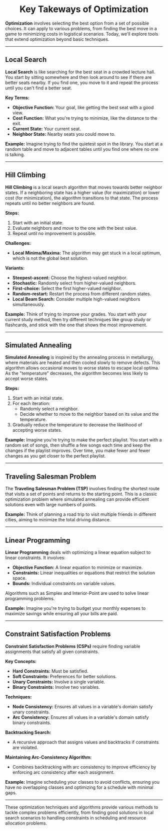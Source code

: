 
<div style="text-align: center;">
  <h1>Key Takeways of Optimization </h1>
</div>

**Optimization** involves selecting the best option from a set of possible choices. It can apply to various problems, from finding the best move in a game to minimizing costs in logistical scenarios. Today, we'll explore tools that extend optimization beyond basic techniques.

---

## Local Search

**Local Search** is like searching for the best seat in a crowded lecture hall. You start by sitting somewhere and then look around to see if there are better seats nearby. If you find one, you move to it and repeat the process until you can't find a better seat.

**Key Terms:**
- **Objective Function:** Your goal, like getting the best seat with a good view.
- **Cost Function:** What you're trying to minimize, like the distance to the exit.
- **Current State:** Your current seat.
- **Neighbor State:** Nearby seats you could move to.

**Example:** Imagine trying to find the quietest spot in the library. You start at a random table and move to adjacent tables until you find one where no one is talking.

---

## Hill Climbing

**Hill Climbing** is a local search algorithm that moves towards better neighbor states. If a neighboring state has a higher value (for maximization) or lower cost (for minimization), the algorithm transitions to that state. The process repeats until no better neighbors are found.

**Steps:**
1. Start with an initial state.
2. Evaluate neighbors and move to the one with the best value.
3. Repeat until no improvement is possible.

**Challenges:**
- **Local Minima/Maxima:** The algorithm may get stuck in a local optimum, which is not the global best solution.

**Variants:**
- **Steepest-ascent:** Choose the highest-valued neighbor.
- **Stochastic:** Randomly select from higher-valued neighbors.
- **First-choice:** Select the first higher-valued neighbor.
- **Random-restart:** Restart the process from different random states.
- **Local Beam Search:** Consider multiple high-valued neighbors simultaneously.

**Example:** Think of trying to improve your grades. You start with your current study method, then try different techniques like group study or flashcards, and stick with the one that shows the most improvement.

---

## Simulated Annealing

**Simulated Annealing** is inspired by the annealing process in metallurgy, where materials are heated and then cooled slowly to remove defects. This algorithm allows occasional moves to worse states to escape local optima. As the "temperature" decreases, the algorithm becomes less likely to accept worse states.

**Steps:**
1. Start with an initial state.
2. For each iteration:
   - Randomly select a neighbor.
   - Decide whether to move to the neighbor based on its value and the temperature.
3. Gradually reduce the temperature to decrease the likelihood of accepting worse states.

**Example:** Imagine you're trying to make the perfect playlist. You start with a random set of songs, then shuffle a few songs each time and keep the changes if the playlist improves. Over time, you make fewer and fewer changes as you get closer to the perfect playlist.

---

## Traveling Salesman Problem

The **Traveling Salesman Problem (TSP)** involves finding the shortest route that visits a set of points and returns to the starting point. This is a classic optimization problem where simulated annealing can provide efficient solutions even with large numbers of points.

**Example:** Think of planning a road trip to visit multiple friends in different cities, aiming to minimize the total driving distance.

---

## Linear Programming

**Linear Programming** deals with optimizing a linear equation subject to linear constraints. It involves:

- **Objective Function:** A linear equation to minimize or maximize.
- **Constraints:** Linear inequalities or equations that restrict the solution space.
- **Bounds:** Individual constraints on variable values.

Algorithms such as Simplex and Interior-Point are used to solve linear programming problems.

**Example:** Imagine you're trying to budget your monthly expenses to maximize savings while ensuring all your bills are paid.

---

## Constraint Satisfaction Problems

**Constraint Satisfaction Problems (CSPs)** require finding variable assignments that satisfy all given constraints.

**Key Concepts:**
- **Hard Constraints:** Must be satisfied.
- **Soft Constraints:** Preferences for better solutions.
- **Unary Constraints:** Involve a single variable.
- **Binary Constraints:** Involve two variables.

**Techniques:**
- **Node Consistency:** Ensures all values in a variable's domain satisfy unary constraints.
- **Arc Consistency:** Ensures all values in a variable's domain satisfy binary constraints.

**Backtracking Search:**
- A recursive approach that assigns values and backtracks if constraints are violated.

**Maintaining Arc-Consistency Algorithm:**
- Combines backtracking with arc consistency to improve efficiency by enforcing arc consistency after each assignment.

**Example:** Imagine scheduling your classes to avoid conflicts, ensuring you have no overlapping classes and optimizing for a schedule with minimal gaps.

---

These optimization techniques and algorithms provide various methods to tackle complex problems efficiently, from finding good solutions in local search scenarios to handling constraints in scheduling and resource allocation problems.
